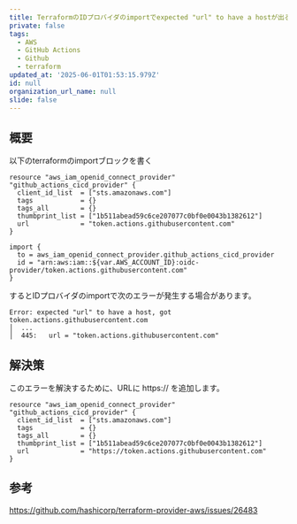 ```yaml
---
title: TerraformのIDプロバイダのimportでexpected "url" to have a hostが出る
private: false
tags:
  - AWS
  - GitHub Actions
  - Github
  - terraform
updated_at: '2025-06-01T01:53:15.979Z'
id: null
organization_url_name: null
slide: false
---
```


## 概要
以下のterraformのimportブロックを書く
```
resource "aws_iam_openid_connect_provider" "github_actions_cicd_provider" {
  client_id_list  = ["sts.amazonaws.com"]
  tags            = {}
  tags_all        = {}
  thumbprint_list = ["1b511abead59c6ce207077c0bf0e0043b1382612"]
  url             = "token.actions.githubusercontent.com"
}

import {
  to = aws_iam_openid_connect_provider.github_actions_cicd_provider
  id = "arn:aws:iam::${var.AWS_ACCOUNT_ID}:oidc-provider/token.actions.githubusercontent.com"
}
```

するとIDプロバイダのimportで次のエラーが発生する場合があります。

```
Error: expected "url" to have a host, got token.actions.githubusercontent.com
│  ...
│  445:   url = "token.actions.githubusercontent.com"
```

## 解決策
このエラーを解決するために、URLに https:// を追加します。

```
resource "aws_iam_openid_connect_provider" "github_actions_cicd_provider" {
  client_id_list  = ["sts.amazonaws.com"]
  tags            = {}
  tags_all        = {}
  thumbprint_list = ["1b511abead59c6ce207077c0bf0e0043b1382612"]
  url             = "https://token.actions.githubusercontent.com"
}
```

## 参考
https://github.com/hashicorp/terraform-provider-aws/issues/26483